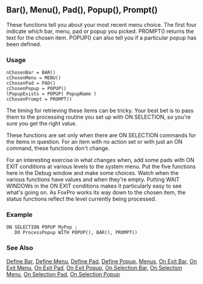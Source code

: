 ## Bar(), Menu(), Pad(), Popup(), Prompt()

These functions tell you about your most recent menu choice. The first four indicate which bar, menu, pad or popup you picked. PROMPT() returns the text for the chosen item. POPUP() can also tell you if a particular popup has been defined.

### Usage

```foxpro
nChosenBar = BAR()
cChosenMenu = MENU()
cChosenPad = PAD()
cChosenPopup = POPUP()
lPopupExists = POPUP( PopupName )
cChosenPrompt = PROMPT()
```

The timing for retrieving these items can be tricky. Your best bet is to pass them to the processing routine you set up with ON SELECTION, so you're sure you get the right value. 

These functions are set only when there are ON SELECTION commands for the items in question. For an item with no action set or with just an ON command, these functions don't change.

For an interesting exercise in what changes when, add some pads with ON EXIT conditions at various levels to the system menu. Put the five functions here in the Debug window and make some choices. Watch when the various functions have values and when they're empty. Putting WAIT WINDOWs in the ON EXIT conditions makes it particularly easy to see what's going on. As FoxPro works its way down to the chosen item, the status functions reflect the level currently being processed.

### Example

```foxpro
ON SELECTION POPUP MyPop ;
   DO ProcessPopup WITH POPUP(), BAR(), PROMPT()
```
### See Also

[Define Bar](s4g098.md), [Define Menu](s4g098.md), [Define Pad](s4g098.md), [Define Popup](s4g098.md), [Menus](s4g304.md), [On Exit Bar](s4g522.md), [On Exit Menu](s4g522.md), [On Exit Pad](s4g522.md), [On Exit Popup](s4g522.md), [On Selection Bar](s4g307.md), [On Selection Menu](s4g307.md), [On Selection Pad](s4g307.md), [On Selection Popup](s4g307.md)
